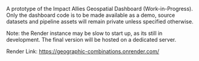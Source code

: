 A prototype of the Impact Allies Geospatial Dashboard (Work-in-Progress). Only the dashboard code is to be made available as a demo, source datasets and pipeline assets will remain private unless specified otherwise. 

Note: the Render instance may be slow to start up, as its still in development. The final version will be hosted on a dedicated server. 

Render Link: https://geographic-combinations.onrender.com/

